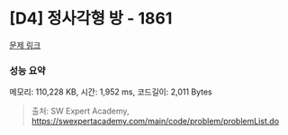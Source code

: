 # [D4] 정사각형 방 - 1861 

[문제 링크](https://swexpertacademy.com/main/code/problem/problemDetail.do?contestProbId=AV5LtJYKDzsDFAXc) 

### 성능 요약

메모리: 110,228 KB, 시간: 1,952 ms, 코드길이: 2,011 Bytes



> 출처: SW Expert Academy, https://swexpertacademy.com/main/code/problem/problemList.do